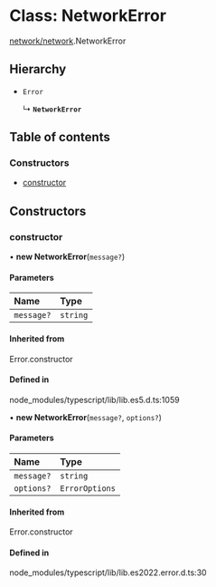 # Class: NetworkError

[network/network](../modules/network_network.md).NetworkError

## Hierarchy

- `Error`

  ↳ **`NetworkError`**

## Table of contents

### Constructors

- [constructor](network_network.NetworkError.md#constructor)

## Constructors

### constructor

• **new NetworkError**(`message?`)

#### Parameters

| Name | Type |
| :------ | :------ |
| `message?` | `string` |

#### Inherited from

Error.constructor

#### Defined in

node_modules/typescript/lib/lib.es5.d.ts:1059

• **new NetworkError**(`message?`, `options?`)

#### Parameters

| Name | Type |
| :------ | :------ |
| `message?` | `string` |
| `options?` | `ErrorOptions` |

#### Inherited from

Error.constructor

#### Defined in

node_modules/typescript/lib/lib.es2022.error.d.ts:30
